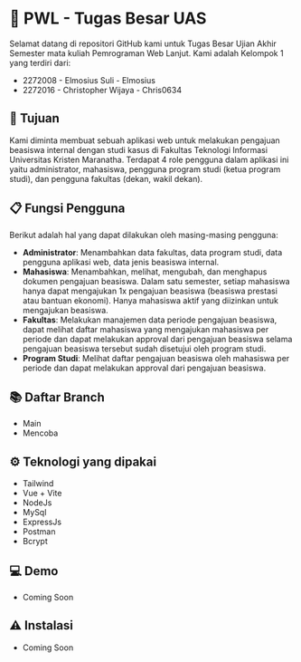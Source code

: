 # 🚀 PWL - Tugas Besar UAS

Selamat datang di repositori GitHub kami untuk Tugas Besar Ujian Akhir Semester mata kuliah Pemrograman Web Lanjut. Kami adalah Kelompok 1 yang terdiri dari:

- 2272008 - Elmosius Suli - Elmosius
- 2272016 - Christopher Wijaya - Chris0634

## 🎯 Tujuan

Kami diminta membuat sebuah aplikasi web untuk melakukan pengajuan beasiswa internal dengan studi kasus di Fakultas Teknologi Informasi Universitas Kristen Maranatha. Terdapat 4 role pengguna dalam aplikasi ini yaitu administrator, mahasiswa, pengguna program studi (ketua program studi), dan pengguna fakultas (dekan, wakil dekan).

## 📋 Fungsi Pengguna

Berikut adalah hal yang dapat dilakukan oleh masing-masing pengguna:

- **Administrator**: Menambahkan data fakultas, data program studi, data pengguna aplikasi web, data jenis beasiswa internal.
- **Mahasiswa**: Menambahkan, melihat, mengubah, dan menghapus dokumen pengajuan beasiswa. Dalam satu semester, setiap mahasiswa hanya dapat mengajukan 1x pengajuan beasiswa (beasiswa prestasi atau bantuan ekonomi). Hanya mahasiswa aktif yang diizinkan untuk mengajukan beasiswa.
- **Fakultas**: Melakukan manajemen data periode pengajuan beasiswa, dapat melihat daftar mahasiswa yang mengajukan mahasiswa per periode dan dapat melakukan approval dari pengajuan beasiswa selama pengajuan beasiswa tersebut sudah disetujui oleh program studi.
- **Program Studi**: Melihat daftar pengajuan beasiswa oleh mahasiswa per periode dan dapat melakukan approval dari pengajuan beasiswa.

## 📚 Daftar Branch

- Main
- Mencoba

## ⚙️ Teknologi yang dipakai

- Tailwind
- Vue + Vite
- NodeJs
- MySql
- ExpressJs
- Postman
- Bcrypt

## 💻 Demo
- Coming Soon

## ⚠️ Instalasi
- Coming Soon
